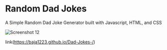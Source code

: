 # Random Dad Jokes
A Simple Random Dad Joke Generator built with Javascript, HTML, and CSS

![Screenshot 12](https://github.com/user-attachments/assets/1a3f1ab4-026b-4687-a06b-e4965c1619b2)

link(https://baja1223.github.io/Dad-Jokes-/)
